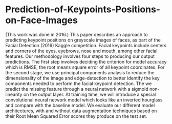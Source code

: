 # Prediction-of-Keypoints-Positions-on-Face-Images
(This work was done in 2016.) This paper describes an approach to predicting keypoint positions on greyscale images of faces, as part of the Facial Detection (2016) Kaggle competition. Facial keypoints include centers and corners of the eyes, eyebrows, nose and mouth, among other facial features. Our methodology involves four steps to producing our output predictions. The first step involves deciding the criterion for model accuracy which is RMSE, the root means square error of all keypoint coordinates. For the second stage, we use principal components analysis to reduce the dimensionality of the image and edge-detection to better identify the key components needed to perform the facial keypoint detection. The we predict the missing feature through a neural network with a sigmoid non-linearity on the output layer. At training time, we will introduce a special convolutional neural network model which looks like an inverted hourglass and compare with the baseline model. We evaluate our different model architectures, with and without data augmentation techniques based on their Root Mean Squared Error scores they produce on the test set.
